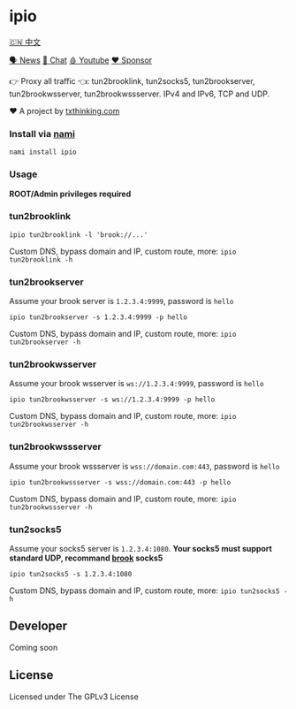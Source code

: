 # ipio

[🇨🇳 中文](README_ZH.md)

[🗣 News](https://t.me/txthinking_news)
[💬 Chat](https://join.txthinking.com)
[🩸 Youtube](https://www.youtube.com/txthinking) 
[❤️ Sponsor](https://github.com/sponsors/txthinking)

👉 Proxy all traffic 👈: tun2brooklink, tun2socks5, tun2brookserver, tun2brookwsserver, tun2brookwssserver. IPv4 and IPv6, TCP and UDP.

❤️ A project by [txthinking.com](https://www.txthinking.com)

### Install via [nami](https://github.com/txthinking/nami)

```
nami install ipio
```

### Usage

**ROOT/Admin privileges required**

### tun2brooklink

```
ipio tun2brooklink -l 'brook://...'
```

Custom DNS, bypass domain and IP, custom route, more: `ipio tun2brooklink -h`

### tun2brookserver

Assume your brook server is `1.2.3.4:9999`, password is `hello`<br/>

```
ipio tun2brookserver -s 1.2.3.4:9999 -p hello
```

Custom DNS, bypass domain and IP, custom route, more: `ipio tun2brookserver -h`

### tun2brookwsserver

Assume your brook wsserver is `ws://1.2.3.4:9999`, password is `hello`<br/>

```
ipio tun2brookwsserver -s ws://1.2.3.4:9999 -p hello
```

Custom DNS, bypass domain and IP, custom route, more: `ipio tun2brookwsserver -h`

### tun2brookwssserver

Assume your brook wssserver is `wss://domain.com:443`, password is `hello`<br/>

```
ipio tun2brookwssserver -s wss://domain.com:443 -p hello
```

Custom DNS, bypass domain and IP, custom route, more: `ipio tun2brookwssserver -h`

### tun2socks5

Assume your socks5 server is `1.2.3.4:1080`. **Your socks5 must support standard UDP, recommand [brook](https://github.com/txthinking/brook) socks5**

```
ipio tun2socks5 -s 1.2.3.4:1080
```

Custom DNS, bypass domain and IP, custom route, more: `ipio tun2socks5 -h`

## Developer

Coming soon

## License

Licensed under The GPLv3 License
